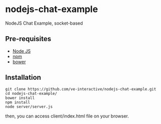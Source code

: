 # nodejs-chat-example
NodeJS Chat Example, socket-based

## Pre-requisites
* [Node JS](https://github.com/joyent/node/wiki/Installing-Node.js-via-package-manager)
* [npm](https://github.com/npm/npm#super-easy-install)
* [bower](https://www.npmjs.com/package/bower#install)

## Installation
    git clone https://github.com/ve-interactive/nodejs-chat-example.git
    cd nodejs-chat-example/
    bower install
    npm install
    node server/server.js
then, you can access client/index.html file on your browser.

